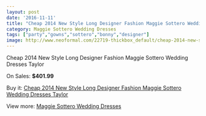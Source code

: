 ```yaml
---
layout: post
date: '2016-11-11'
title: "Cheap 2014 New Style Long Designer Fashion Maggie Sottero Wedding Dresses Taylor"
category: Maggie Sottero Wedding Dresses
tags: ["party","gowns","sottero","bonny","designer"]
image: http://www.neoformal.com/22719-thickbox_default/cheap-2014-new-style-long-designer-fashion-maggie-sottero-wedding-dresses-taylor.jpg
---
```

Cheap 2014 New Style Long Designer Fashion Maggie Sottero Wedding Dresses Taylor

On Sales: **$401.99**
<a href="https://www.neoformal.com/en/maggie-sottero-wedding-dresses-2014/7551-cheap-2014-new-style-long-designer-fashion-maggie-sottero-wedding-dresses-taylor.html"><amp-img layout="responsive" width="600" height="600" src="//www.neoformal.com/22719-thickbox_default/cheap-2014-new-style-long-designer-fashion-maggie-sottero-wedding-dresses-taylor.jpg" alt="Cheap 2014 New Style Long Designer Fashion Maggie Sottero Wedding Dresses Taylor 0" /></a>
<a href="https://www.neoformal.com/en/maggie-sottero-wedding-dresses-2014/7551-cheap-2014-new-style-long-designer-fashion-maggie-sottero-wedding-dresses-taylor.html"><amp-img layout="responsive" width="600" height="600" src="//www.neoformal.com/22720-thickbox_default/cheap-2014-new-style-long-designer-fashion-maggie-sottero-wedding-dresses-taylor.jpg" alt="Cheap 2014 New Style Long Designer Fashion Maggie Sottero Wedding Dresses Taylor 1" /></a>

Buy it: [Cheap 2014 New Style Long Designer Fashion Maggie Sottero Wedding Dresses Taylor](https://www.neoformal.com/en/maggie-sottero-wedding-dresses-2014/7551-cheap-2014-new-style-long-designer-fashion-maggie-sottero-wedding-dresses-taylor.html "Cheap 2014 New Style Long Designer Fashion Maggie Sottero Wedding Dresses Taylor")

View more: [Maggie Sottero Wedding Dresses](https://www.neoformal.com/en/123-maggie-sottero-wedding-dresses-2014 "Maggie Sottero Wedding Dresses")